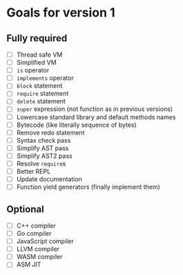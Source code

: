 # Goals for version 1

## Fully required

- [ ] Thread safe VM
- [ ] Simplified VM
- [ ] `is` operator
- [ ] `implements` operator
- [ ] `block` statement
- [ ] `require` statement
- [ ] `delete` statement
- [ ] `super` expression (not function as in previous versions)
- [ ] Lowercase standard library and default methods names
- [ ] Bytecode (like literally sequence of bytes)
- [ ] Remove redo statement
- [ ] Syntax check pass
- [ ] Simplify AST pass
- [ ] Simplify AST2 pass
- [ ] Resolve `require`s
- [ ] Better REPL
- [ ] Update documentation
- [ ] Function yield generators (finally implement them)

## Optional

- [ ] C++ compiler
- [ ] Go compiler
- [ ] JavaScript compiler
- [ ] LLVM compiler
- [ ] WASM compiler
- [ ] ASM JIT